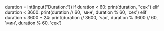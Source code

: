 duration = int(input("Duration:"))
if duration < 60:
    print(duration, "сек")
elif duration < 3600:
    print(duration // 60, 'мин', duration % 60, 'сек')
elif duration < 3600 * 24:
    print(duration // 3600, 'час', duration % 3600 // 60, 'мин', duration % 60, 'сек')

